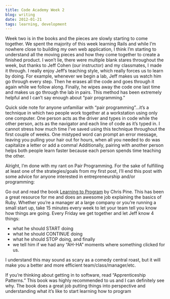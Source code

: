 ```yaml
---
title: Code Academy Week 2
blog: writing
date: 2012-01-21
tags: learning, development
---
```


Week two is in the books and the pieces are slowly starting to come together.  We spent the majority of this week learning Rails and while I’m nowhere close to building my own web application, I think I’m starting to understand all the moving pieces and how they come together to create a finished product. I won’t lie, there were multiple blank stares throughout the week, but thanks to Jeff Cohen (our instructor) and my classmates, I made it through. I really enjoy Jeff’s teaching style, which really forces us to learn by doing. For example, whenever we begin a lab, Jeff makes us watch him go through every step. Then he erases all the code and goes through it again while we follow along. Finally, he wipes away the code one last time and makes us go through the lab in pairs. This method has been extremely helpful and I can’t say enough about “pair programming.”

Quick side note for anyone unfamiliar with “pair programming”…it’s a technique in which two people work together at a workstation using only one computer. One person acts as the driver and types in code while the other person, acts as the navigator and each line of code as it’s typed in. I cannot stress how much time I’ve saved using this technique throughout the first couple of weeks.  One mistyped word can prompt an error message, leaving you pulling your hair out for hours, when all you needed to do was capitalize a letter or add a comma!  Additionally, pairing with another person helps both people learn faster because each person spends time teaching the other.

Alright, I’m done with my rant on Pair Programming. For the sake of fulfilling at least one of the strategies/goals from my first post, I’ll end this post with some advice for anyone interested in entrepreneurship and/or programming:

Go out and read the book [Learning to Program](https://pine.fm/LearnToProgram/) by Chris Pine. This has been a great resource for me and does an awesome job explaining the basics of Ruby. Whether you’re a manager at a large company or you’re running a small start up, take 15 minutes every week to let your team tell you know how things are going. Every Friday we get together and let Jeff know 4 things:

- what he should START doing
- what he should CONTINUE doing
- what he should STOP doing, and finally
- we tell him if we had any “AH-HA” moments where something clicked for us.

I understand this may sound as scary as a comedy central roast, but it will make you a better and more efficient team/class/manager/etc.

If you’re thinking about getting in to software, read “Apprenticeship Patterns.” This book was highly recommended to us and I can definitely see why. The book does a great job putting things into perspective and understanding what it’s like to start learning how to program

